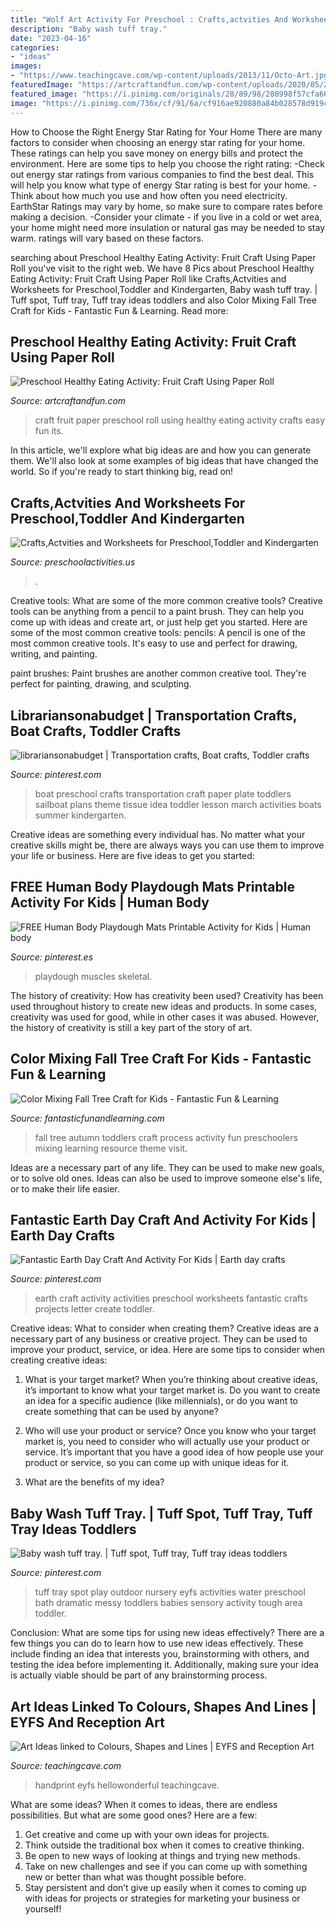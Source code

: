 ```yaml
---
title: "Wolf Art Activity For Preschool : Crafts,actvities And Worksheets For Preschool,toddler And Kindergarten"
description: "Baby wash tuff tray."
date: "2023-04-16"
categories:
- "ideas"
images:
- "https://www.teachingcave.com/wp-content/uploads/2013/11/Octo-Art.jpg"
featuredImage: "https://artcraftandfun.com/wp-content/uploads/2020/05/20200510_224909_0000.png"
featured_image: "https://i.pinimg.com/originals/28/89/98/288998f57cfa663dc9d4686469270d7f.jpg"
image: "https://i.pinimg.com/736x/cf/91/6a/cf916ae920880a84b028578d919c9ea1--the-babys-nursery-ideas.jpg"
---
```



How to Choose the Right Energy Star Rating for Your Home
There are many factors to consider when choosing an energy star rating for your home. These ratings can help you save money on energy bills and protect the environment. Here are some tips to help you choose the right rating:
-Check out energy star ratings from various companies to find the best deal. This will help you know what type of energy Star rating is best for your home.
-Think about how much you use and how often you need electricity. EarthStar Ratings may vary by home, so make sure to compare rates before making a decision.
-Consider your climate - if you live in a cold or wet area, your home might need more insulation or natural gas may be needed to stay warm. ratings will vary based on these factors.

	

		
searching about Preschool Healthy Eating Activity: Fruit Craft Using Paper Roll you've visit to the right web. We have 8 Pics about Preschool Healthy Eating Activity: Fruit Craft Using Paper Roll like Crafts,Actvities and Worksheets for Preschool,Toddler and Kindergarten, Baby wash tuff tray. | Tuff spot, Tuff tray, Tuff tray ideas toddlers and also Color Mixing Fall Tree Craft for Kids - Fantastic Fun &amp; Learning. Read more:
		
    
## Preschool Healthy Eating Activity: Fruit Craft Using Paper Roll

<img loading=lazy src="https://artcraftandfun.com/wp-content/uploads/2020/05/20200510_224909_0000.png" onerror="this.onerror=null;this.src='https://tse1.mm.bing.net/th?id=OIP.-VN_rTpTgCAN1_NuNRx4sQHaLH&amp;pid=15.1';" alt="Preschool Healthy Eating Activity: Fruit Craft Using Paper Roll">

_Source: artcraftandfun.com_

>craft fruit paper preschool roll using healthy eating activity crafts easy fun its. 

	

In this article, we'll explore what big ideas are and how you can generate them. We'll also look at some examples of big ideas that have changed the world. So if you're ready to start thinking big, read on!

    
## Crafts,Actvities And Worksheets For Preschool,Toddler And Kindergarten

<img loading=lazy src="https://www.preschoolactivities.us/wp-content/uploads/2015/07/sun-craft.jpg" onerror="this.onerror=null;this.src='https://tse3.mm.bing.net/th?id=OIP.9YXTXKTIxYEUsQP07AIxYwHaJ3&amp;pid=15.1';" alt="Crafts,Actvities and Worksheets for Preschool,Toddler and Kindergarten">

_Source: preschoolactivities.us_

>. 

	

Creative tools: What are some of the more common creative tools?
Creative tools can be anything from a pencil to a paint brush. They can help you come up with ideas and create art, or just help get you started. Here are some of the most common creative tools:
pencils: A pencil is one of the most common creative tools. It's easy to use and perfect for drawing, writing, and painting.

paint brushes: Paint brushes are another common creative tool. They're perfect for painting, drawing, and sculpting.

    
## Librariansonabudget | Transportation Crafts, Boat Crafts, Toddler Crafts

<img loading=lazy src="https://i.pinimg.com/originals/28/89/98/288998f57cfa663dc9d4686469270d7f.jpg" onerror="this.onerror=null;this.src='https://tse1.mm.bing.net/th?id=OIP.nnCy4fzFdgKZf3SpFD1y2gHaJ4&amp;pid=15.1';" alt="librariansonabudget | Transportation crafts, Boat crafts, Toddler crafts">

_Source: pinterest.com_

>boat preschool crafts transportation craft paper plate toddlers sailboat plans theme tissue idea toddler lesson march activities boats summer kindergarten. 

	

Creative ideas are something every individual has. No matter what your creative skills might be, there are always ways you can use them to improve your life or business. Here are five ideas to get you started: 

    
## FREE Human Body Playdough Mats Printable Activity For Kids | Human Body

<img loading=lazy src="https://i.pinimg.com/736x/a2/6e/2e/a26e2e3ed2278413be609b0363294118.jpg" onerror="this.onerror=null;this.src='https://tse1.mm.bing.net/th?id=OIP.ZKMQY0yWgmHHXHEXyt_8WAHaLG&amp;pid=15.1';" alt="FREE Human Body Playdough Mats Printable Activity for Kids | Human body">

_Source: pinterest.es_

>playdough muscles skeletal. 

	

The history of creativity: How has creativity been used?
Creativity has been used throughout history to create new ideas and products. In some cases, creativity was used for good, while in other cases it was abused. However, the history of creativity is still a key part of the story of art.

    
## Color Mixing Fall Tree Craft For Kids - Fantastic Fun &amp; Learning

<img loading=lazy src="https://www.fantasticfunandlearning.com/wp-content/uploads/2018/09/Fall-Tree-Process-Art-Activity-for-Toddlers-and-Preschoolers-in-Autumn.jpg" onerror="this.onerror=null;this.src='https://tse1.mm.bing.net/th?id=OIP.-4dtdyO8_ew4q7dvN-v-bAHaLH&amp;pid=15.1';" alt="Color Mixing Fall Tree Craft for Kids - Fantastic Fun &amp; Learning">

_Source: fantasticfunandlearning.com_

>fall tree autumn toddlers craft process activity fun preschoolers mixing learning resource theme visit. 

	

Ideas are a necessary part of any life. They can be used to make new goals, or to solve old ones. Ideas can also be used to improve someone else's life, or to make their life easier.

    
## Fantastic Earth Day Craft And Activity For Kids | Earth Day Crafts

<img loading=lazy src="https://i.pinimg.com/736x/2d/e5/c1/2de5c1195d291461624b7fef5385c8a3.jpg" onerror="this.onerror=null;this.src='https://tse2.mm.bing.net/th?id=OIP.bxRWzakep3cKLMcLzdERuwHaLH&amp;pid=15.1';" alt="Fantastic Earth Day Craft And Activity For Kids | Earth day crafts">

_Source: pinterest.com_

>earth craft activity activities preschool worksheets fantastic crafts projects letter create toddler. 

	

Creative ideas: What to consider when creating them?
Creative ideas are a necessary part of any business or creative project. They can be used to improve your product, service, or idea. Here are some tips to consider when creating creative ideas:
1. What is your target market? When you’re thinking about creative ideas, it’s important to know what your target market is. Do you want to create an idea for a specific audience (like millennials), or do you want to create something that can be used by anyone?

2. Who will use your product or service? Once you know who your target market is, you need to consider who will actually use your product or service. It’s important that you have a good idea of how people use your product or service, so you can come up with unique ideas for it.

3. What are the benefits of my idea?

    
## Baby Wash Tuff Tray. | Tuff Spot, Tuff Tray, Tuff Tray Ideas Toddlers

<img loading=lazy src="https://i.pinimg.com/736x/cf/91/6a/cf916ae920880a84b028578d919c9ea1--the-babys-nursery-ideas.jpg" onerror="this.onerror=null;this.src='https://tse4.mm.bing.net/th?id=OIP.6q5XXepO1W8TUfk9Y3uIGQHaHa&amp;pid=15.1';" alt="Baby wash tuff tray. | Tuff spot, Tuff tray, Tuff tray ideas toddlers">

_Source: pinterest.com_

>tuff tray spot play outdoor nursery eyfs activities water preschool bath dramatic messy toddlers babies sensory activity tough area toddler. 

	

Conclusion: What are some tips for using new ideas effectively?
There are a few things you can do to learn how to use new ideas effectively. These include finding an idea that interests you, brainstorming with others, and testing the idea before implementing it. Additionally, making sure your idea is actually viable should be part of any brainstorming process.

    
## Art Ideas Linked To Colours, Shapes And Lines | EYFS And Reception Art

<img loading=lazy src="https://www.teachingcave.com/wp-content/uploads/2013/11/Octo-Art.jpg" onerror="this.onerror=null;this.src='https://tse4.mm.bing.net/th?id=OIP.-NrEt0N0rsY4hADA6u5tmQHaFh&amp;pid=15.1';" alt="Art Ideas linked to Colours, Shapes and Lines | EYFS and Reception Art">

_Source: teachingcave.com_

>handprint eyfs hellowonderful teachingcave. 

	

What are some ideas?
When it comes to ideas, there are endless possibilities. But what are some good ones? Here are a few: 
1. Get creative and come up with your own ideas for projects.
2. Think outside the traditional box when it comes to creative thinking.
3. Be open to new ways of looking at things and trying new methods.
4. Take on new challenges and see if you can come up with something new or better than what was thought possible before. 
5. Stay persistent and don’t give up easily when it comes to coming up with ideas for projects or strategies for marketing your business or yourself!

